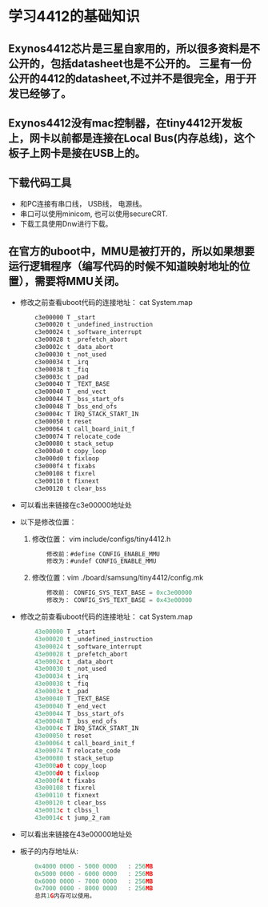 # 学习4412的基础知识

## Exynos4412芯片是三星自家用的，所以很多资料是不公开的，包括datasheet也是不公开的。 三星有一份公开的4412的datasheet,不过并不是很完全，用于开发已经够了。

## Exynos4412没有mac控制器，在tiny4412开发板上，网卡以前都是连接在Local Bus(内存总线)，这个板子上网卡是接在USB上的。

## 下载代码工具

* 和PC连接有串口线， USB线， 电源线。
* 串口可以使用minicom, 也可以使用secureCRT.
* 下载工具使用Dnw进行下载。

## 在官方的uboot中，MMU是被打开的，所以如果想要运行逻辑程序（编写代码的时候不知道映射地址的位置），需要将MMU关闭。

* 修改之前查看uboot代码的连接地址： cat System.map
    ```C
        c3e00000 T _start
        c3e00020 t _undefined_instruction
        c3e00024 t _software_interrupt
        c3e00028 t _prefetch_abort
        c3e0002c t _data_abort
        c3e00030 t _not_used
        c3e00034 t _irq
        c3e00038 t _fiq
        c3e0003c t _pad
        c3e00040 T _TEXT_BASE
        c3e00040 T _end_vect
        c3e00044 T _bss_start_ofs
        c3e00048 T _bss_end_ofs
        c3e0004c T IRQ_STACK_START_IN
        c3e00050 t reset
        c3e00064 t call_board_init_f
        c3e00074 T relocate_code
        c3e00080 t stack_setup
        c3e000a0 t copy_loop
        c3e000d0 t fixloop
        c3e000f4 t fixabs
        c3e00108 t fixrel
        c3e00110 t fixnext
        c3e00120 t clear_bss
    ```
* 可以看出来链接在c3e00000地址处
* 以下是修改位置：
    1. 修改位置： vim include/configs/tiny4412.h
        ```C
            修改前：#define CONFIG_ENABLE_MMU
            修改为：#undef CONFIG_ENABLE_MMU
        ```
    1. 修改位置：vim ./board/samsung/tiny4412/config.mk
        ```C
            修改前： CONFIG_SYS_TEXT_BASE = 0xc3e00000
            修改为： CONFIG_SYS_TEXT_BASE = 0x43e00000
        ````
* 修改之前查看uboot代码的连接地址： cat System.map
    ```C
        43e00000 T _start
        43e00020 t _undefined_instruction
        43e00024 t _software_interrupt
        43e00028 t _prefetch_abort
        43e0002c t _data_abort
        43e00030 t _not_used
        43e00034 t _irq
        43e00038 t _fiq
        43e0003c t _pad
        43e00040 T _TEXT_BASE
        43e00040 T _end_vect
        43e00044 T _bss_start_ofs
        43e00048 T _bss_end_ofs
        43e0004c T IRQ_STACK_START_IN
        43e00050 t reset
        43e00064 t call_board_init_f
        43e00074 T relocate_code
        43e00080 t stack_setup
        43e000a0 t copy_loop
        43e000d0 t fixloop
        43e000f4 t fixabs
        43e00108 t fixrel
        43e00110 t fixnext
        43e00120 t clear_bss
        43e0013c t clbss_l
        43e0014c t jump_2_ram
    ```
* 可以看出来链接在43e00000地址处

* 板子的内存地址从:
    ```C
        0x4000 0000 - 5000 0000   : 256MB
        0x5000 0000 - 6000 0000   : 256MB
        0x6000 0000 - 7000 0000   : 256MB
        0x7000 0000 - 8000 0000   : 256MB
        总共1G内存可以使用。
    ```
